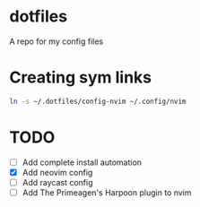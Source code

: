 
# dotfiles
A repo for my config files

# Creating sym links
```sh
ln -s ~/.dotfiles/config-nvim ~/.config/nvim
```

# TODO
- [ ] Add complete install automation
- [x] Add neovim config
- [ ] Add raycast config
- [ ] Add The Primeagen's Harpoon plugin to nvim 
